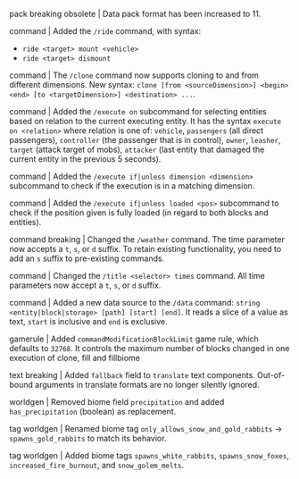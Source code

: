 pack breaking obsolete | Data pack format has been increased to 11.

command | Added the `/ride` command, with syntax:
* `ride <target> mount <vehicle>`
* `ride <target> dismount`

command | The `/clone` command now supports cloning to and from different dimensions. New syntax: `clone [from <sourceDimension>] <begin> <end> [to <targetDimension>] <destination> ...`.

command | Added the `/execute on` subcommand for selecting entities based on relation to the current executing entity. It has the syntax `execute on <relation>` where relation is one of: `vehicle`, `passengers` (all direct passengers), `controller` (the passenger that is in control), `owner`, `leasher`, `target` (attack target of mobs), `attacker` (last entity that damaged the current entity in the previous 5 seconds).

command | Added the `/execute if|unless dimension <dimension>` subcommand to check if the execution is in a matching dimension.

command | Added the `/execute if|unless loaded <pos>` subcommand to check if the position given is fully loaded (in regard to both blocks and entities).

command breaking | Changed the `/weather` command. The time parameter now accepts a `t`, `s`, or `d` suffix. To retain existing functionality, you need to add an `s` suffix to pre-existing commands.

command | Changed the `/title <selector> times` command. All time parameters now accept a `t`, `s`, or `d` suffix.

command | Added a new data source to the `/data` command: `string <entity|block|storage> [path] [start] [end]`. It reads a slice of a value as text, `start` is inclusive and `end` is exclusive.

gamerule | Added `commandModificationBlockLimit` game rule, which defaults to `32768`. It controls the maximum number of blocks changed in one execution of clone, fill and fillbiome

text breaking | Added `fallback` field to `translate` text components. Out-of-bound arguments in translate formats are no longer silently ignored.

worldgen | Removed biome field `precipitation` and added `has_precipitation` (boolean) as replacement.

tag worldgen | Renamed biome tag `only_allows_snow_and_gold_rabbits` -> `spawns_gold_rabbits` to match its behavior.

tag worldgen | Added biome tags `spawns_white_rabbits`, `spawns_snow_foxes`, `increased_fire_burnout`, and `snow_golem_melts`.
